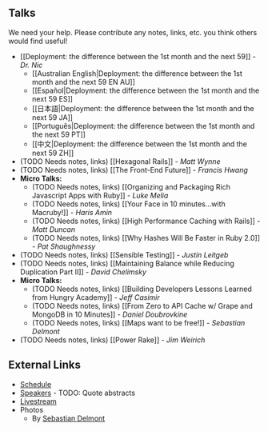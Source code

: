 ## Talks

We need your help.  Please contribute any notes, links, etc. you think others would find useful!

* [[Deployment: the difference between the 1st month and the next 59]] - _Dr. Nic_
    * [[Australian English|Deployment: the difference between the 1st month and the next 59 EN AU]]
    * [[Español|Deployment: the difference between the 1st month and the next 59 ES]]
    * [[日本語|Deployment: the difference between the 1st month and the next 59 JA]]
    * [[Português|Deployment: the difference between the 1st month and the next 59 PT]]
    * [[中文|Deployment: the difference between the 1st month and the next 59 ZH]]
* (TODO Needs notes, links) [[Hexagonal Rails]] - _Matt Wynne_
* (TODO Needs notes, links) [[The Front-End Future]] - _Francis Hwang_
* **Micro Talks:**
    * (TODO Needs notes, links) [[Organizing and Packaging Rich Javascript Apps with Ruby]] - _Luke Melia_
    * (TODO Needs notes, links) [[Your Face in 10 minutes...with Macruby!]] - _Haris Amin_
    * (TODO Needs notes, links) [[High Performance Caching with Rails]] - _Matt Duncan_
    * (TODO Needs notes, links) [[Why Hashes Will Be Faster in Ruby 2.0]] - _Pat Shaughnessy_
* (TODO Needs notes, links) [[Sensible Testing]] - _Justin Leitgeb_
* (TODO Needs notes, links) [[Maintaining Balance while Reducing Duplication Part II]] - _David Chelimsky_
* **Micro Talks:**
    * (TODO Needs notes, links) [[Building Developers Lessons Learned from Hungry Academy]] - _Jeff Casimir_
    * (TODO Needs notes, links) [[From Zero to API Cache w/ Grape and MongoDB in 10 Minutes]] - _Daniel Doubrovkine_
    * (TODO Needs notes, links) [[Maps want to be free!]] - _Sebastian Delmont_
* (TODO Needs notes, links) [[Power Rake]] - _Jim Weirich_

## External Links

* [Schedule](http://goruco.com/schedule/)
* [Speakers](http://goruco.com/speakers/) - TODO: Quote abstracts
* [Livestream](http://goruco.com/live/)
* Photos
    * By [Sebastian Delmont](http://www.flickr.com/photos/sd/sets/72157630250391884)